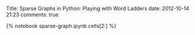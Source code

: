 Title: Sparse Graphs in Python: Playing with Word Ladders
date: 2012-10-14 21:23
comments: true

{% notebook sparse-graph.ipynb cells[2:] %}
